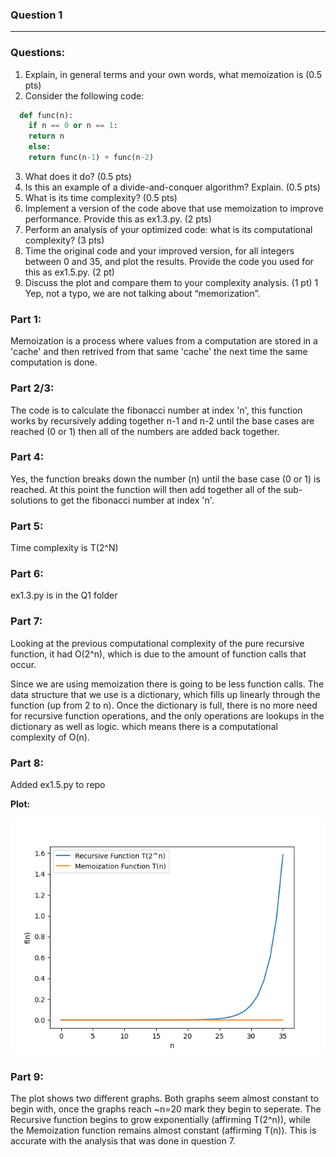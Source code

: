 ### Question 1
---------------------------
### Questions:
1. Explain, in general terms and your own words, what memoization is (0.5 pts)
2. Consider the following code:
``` python
  def func(n):
    if n == 0 or n == 1:
    return n
    else:
    return func(n-1) + func(n-2)
```
3. What does it do? (0.5 pts)
4. Is this an example of a divide-and-conquer algorithm? Explain. (0.5 pts)
5. What is its time complexity? (0.5 pts)
6. Implement a version of the code above that use memoization to improve performance.
Provide this as ex1.3.py. (2 pts)
7. Perform an analysis of your optimized code: what is its computational complexity? (3
pts)
8. Time the original code and your improved version, for all integers between 0 and 35,
and plot the results. Provide the code you used for this as ex1.5.py. (2 pt)
9. Discuss the plot and compare them to your complexity analysis. (1 pt)
1 Yep, not a typo, we are not talking about “memorization”.

### Part 1:

Memoization is a process where values from a computation are stored in a 'cache' and then retrived from that same 'cache' the next time the same computation is done.

### Part 2/3:

The code is to calculate the fibonacci number at index 'n', this function works by recursively adding together n-1 and n-2 until the base cases are reached (0 or 1) then all of the numbers are added back together.

### Part 4:

Yes, the function breaks down the number (n) until the base case (0 or 1) is reached. At this point the function will then add together all of the sub-solutions to get the fibonacci number at index 'n'.

### Part 5:

Time complexity is T(2^N)

### Part 6:
ex1.3.py is in the Q1 folder

### Part 7:
Looking at the previous computational complexity of the pure recursive function, it had O(2^n), which is due to the amount of function calls that occur.

Since we are using memoization there is going to be less function calls. The data structure that we use is a dictionary, which fills up linearly through the function (up from 2 to n). Once the dictionary is full, there is no more need for recursive function operations, and the only operations are lookups in the dictionary as well as logic. which means there is a computational complexity of O(n).
### Part 8:

Added ex1.5.py to repo

__Plot:__

![plot](2.5.png)

### Part 9:

The plot shows two different graphs. Both graphs seem almost constant to begin with, once the graphs reach ~n=20 mark they begin to seperate. The Recursive function begins to grow exponentially (affirming T(2^n)), while the Memoization function remains almost constant (affirming T(n)). This is accurate with the analysis that was done in question 7.
